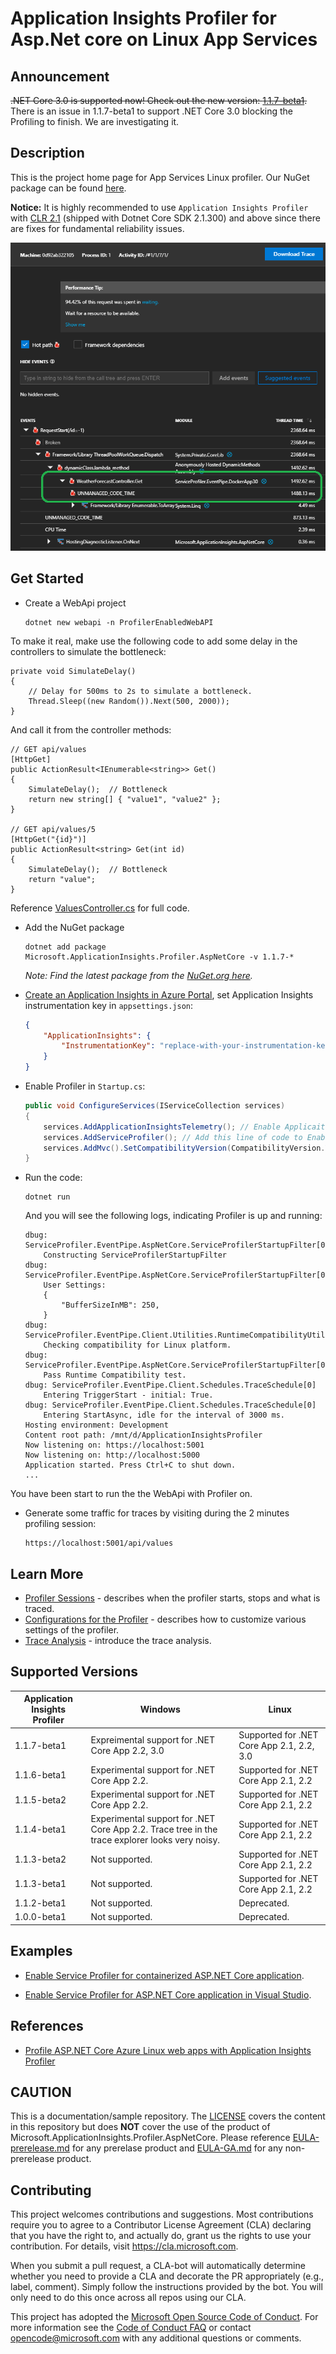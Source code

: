 # Application Insights Profiler for Asp.Net core on Linux App Services

## Announcement
~~.NET Core 3.0 is supported now! Check out the new version: [1.1.7-beta1](https://www.nuget.org/packages/Microsoft.ApplicationInsights.Profiler.AspNetCore/1.1.7-beta1).~~
There is an issue in 1.1.7-beta1 to support .NET Core 3.0 blocking the Profiling to finish. We are investigating it.

## Description
This is the project home page for App Services Linux profiler. Our NuGet package can be found [here](https://www.nuget.org/packages/Microsoft.ApplicationInsights.Profiler.AspNetCore/).

**Notice:** It is highly recommended to use `Application Insights Profiler` with [CLR 2.1](https://dot.net) (shipped with Dotnet Core SDK 2.1.300) and above since there are fixes for fundamental reliability issues.

![Profiler Traces](https://raw.githubusercontent.com/Microsoft/ApplicationInsights-Profiler-AspNetCore/master/media/profiler-traces.png)

## Get Started

* Create a WebApi project

    ```shell
    dotnet new webapi -n ProfilerEnabledWebAPI
    ```

To make it real, make use the following code to add some delay in the controllers to simulate the bottleneck:

```CSharp
private void SimulateDelay()
{
    // Delay for 500ms to 2s to simulate a bottleneck.
    Thread.Sleep((new Random()).Next(500, 2000));
}
```

And call it from the controller methods:

```CSharp
// GET api/values
[HttpGet]
public ActionResult<IEnumerable<string>> Get()
{
    SimulateDelay();  // Bottleneck
    return new string[] { "value1", "value2" };
}

// GET api/values/5
[HttpGet("{id}")]
public ActionResult<string> Get(int id)
{
    SimulateDelay();  // Bottleneck
    return "value";
}
```

Reference [ValuesController.cs](./examples/EnableServiceProfilerInVSCLR2_2_Win/EnableSPInVSWin/Controllers/ValuesController.cs) for full code.

* Add the NuGet package

    ```shell
    dotnet add package Microsoft.ApplicationInsights.Profiler.AspNetCore -v 1.1.7-*
    ```

    _Note: Find the latest package from the [NuGet.org here](https://www.nuget.org/packages/Microsoft.ApplicationInsights.Profiler.AspNetCore/)._

* [Create an Application Insights in Azure Portal](https://docs.microsoft.com/en-us/azure/application-insights/app-insights-dotnetcore-quick-start?toc=/azure/azure-monitor/toc.json#log-in-to-the-azure-portal), set Application Insights instrumentation key in `appsettings.json`:

    ```json
    {
        "ApplicationInsights": {
            "InstrumentationKey": "replace-with-your-instrumentation-key"
        }
    }
    ```

* Enable Profiler in `Startup.cs`:

    ```csharp
    public void ConfigureServices(IServiceCollection services)
    {
        services.AddApplicationInsightsTelemetry(); // Enable Applicaiton Insights telemetry
        services.AddServiceProfiler(); // Add this line of code to Enable Profiler
        services.AddMvc().SetCompatibilityVersion(CompatibilityVersion.Version_2_1);
    }
    ```

* Run the code:

    ```shell
    dotnet run
    ```

    And you will see the following logs, indicating Profiler is up and running:

    ```shell
    dbug: ServiceProfiler.EventPipe.AspNetCore.ServiceProfilerStartupFilter[0]
        Constructing ServiceProfilerStartupFilter
    dbug: ServiceProfiler.EventPipe.AspNetCore.ServiceProfilerStartupFilter[0]
        User Settings:
        {
            "BufferSizeInMB": 250,
        }
    dbug: ServiceProfiler.EventPipe.Client.Utilities.RuntimeCompatibilityUtility[0]
        Checking compatibility for Linux platform.
    dbug: ServiceProfiler.EventPipe.AspNetCore.ServiceProfilerStartupFilter[0]
        Pass Runtime Compatibility test.
    dbug: ServiceProfiler.EventPipe.Client.Schedules.TraceSchedule[0]
        Entering TriggerStart - initial: True.
    dbug: ServiceProfiler.EventPipe.Client.Schedules.TraceSchedule[0]
        Entering StartAsync, idle for the interval of 3000 ms.
    Hosting environment: Development
    Content root path: /mnt/d/ApplicationInsightsProfiler
    Now listening on: https://localhost:5001
    Now listening on: http://localhost:5000
    Application started. Press Ctrl+C to shut down.
    ...
    ```

You have been start to run the the WebApi with Profiler on.

* Generate some traffic for traces by visiting during the 2 minutes profiling session:

    ```url
    https://localhost:5001/api/values
    ```

## Learn More

* [Profiler Sessions](./ProfilerSessions.md) - describes when the profiler starts, stops and what is traced.
* [Configurations for the Profiler](./Configurations.md) - describes how to customize various settings of the profiler.
* [Trace Analysis](./https://docs.microsoft.com/en-us/azure/application-insights/app-insights-profiler-overview?toc=/azure/azure-monitor/toc.json#view-profiler-data) - introduce the trace analysis.

## Supported Versions

| Application Insights Profiler | Windows                                                                                        | Linux                                     |
|-------------------------------|------------------------------------------------------------------------------------------------|-------------------------------------------|
| 1.1.7-beta1                   | Expreimental support for .NET Core App 2.2, 3.0                                                | Supported for .NET Core App 2.1, 2.2, 3.0 |
| 1.1.6-beta1                   | Experimental support for .NET Core App 2.2.                                                    | Supported for .NET Core App 2.1, 2.2      |
| 1.1.5-beta2                   | Experimental support for .NET Core App 2.2.                                                    | Supported for .NET Core App 2.1, 2.2      |
| 1.1.4-beta1                   | Experimental support for .NET Core App 2.2. Trace tree in the trace explorer looks very noisy. | Supported for .NET Core App 2.1, 2.2      |
| 1.1.3-beta2                   | Not supported.                                                                                 | Supported for .NET Core App 2.1, 2.2      |
| 1.1.3-beta1                   | Not supported.                                                                                 | Supported for .NET Core App 2.1, 2.2      |
| 1.1.2-beta1                   | Not supported.                                                                                 | Deprecated.                               |
| 1.0.0-beta1                   | Not supported.                                                                                 | Deprecated.                               |

## Examples

* [Enable Service Profiler for containerized ASP.NET Core application](./examples/EnableServiceProfilerCLR2_1/README.md).

* [Enable Service Profiler for ASP.NET Core application in Visual Studio](./examples/EnableServiceProfilerInVSCLR2_1).

## References

* [Profile ASP.NET Core Azure Linux web apps with Application Insights Profiler](https://docs.microsoft.com/en-us/azure/application-insights/app-insights-profiler-aspnetcore-linux)

## CAUTION

This is a documentation/sample repository. The [LICENSE](LICENSE) covers the content in this repository but does **NOT** cover the use of the product of Microsoft.ApplicationInsights.Profiler.AspNetCore. Please reference [EULA-prerelease.md](EULA-prerelease.md) for any prerelase product and [EULA-GA.md](EULA-GA.md) for any non-prerelease product.

## Contributing

This project welcomes contributions and suggestions.  Most contributions require you to agree to a
Contributor License Agreement (CLA) declaring that you have the right to, and actually do, grant us
the rights to use your contribution. For details, visit https://cla.microsoft.com.

When you submit a pull request, a CLA-bot will automatically determine whether you need to provide
a CLA and decorate the PR appropriately (e.g., label, comment). Simply follow the instructions
provided by the bot. You will only need to do this once across all repos using our CLA.

This project has adopted the [Microsoft Open Source Code of Conduct](https://opensource.microsoft.com/codeofconduct/).
For more information see the [Code of Conduct FAQ](https://opensource.microsoft.com/codeofconduct/faq/) or
contact [opencode@microsoft.com](mailto:opencode@microsoft.com) with any additional questions or comments.
